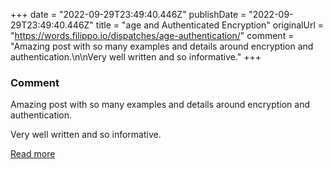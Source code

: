 +++
date = "2022-09-29T23:49:40.446Z"
publishDate = "2022-09-29T23:49:40.446Z"
title = "age and Authenticated Encryption"
originalUrl = "https://words.filippo.io/dispatches/age-authentication/"
comment = "Amazing post with so many examples and details around encryption and authentication.\n\nVery well written and so informative."
+++

### Comment

Amazing post with so many examples and details around encryption and authentication.

Very well written and so informative.

[Read more](https://words.filippo.io/dispatches/age-authentication/)
